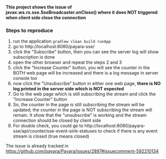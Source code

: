 #### This project shows the issue of javax.ws.rs.sse.SseBroadcaster.onClose() where it does NOT triggered when client side close the connection

### Steps to reproduce
1. run the application `gradlew clean build runApp`
2. go to http://localhost:8080/payara-sse/
3. click the "Subscribe" button, then you can see the server log will show subscription is done
4. open the other browser and repeat the steps 2 and 3
5. click the "Increase Counter" button, you will see the counter in the BOTH web page will be increased and there is a log message in server console too
6. now click the "Unsubscribe" button in either one web page, **there is NO log printed in the server side which is NOT expected**
7. Go to the web page which is still subscribing the stream and click the "Increase Counter" button
8. So, the counter in the page is still subscribing the stream will be updated; the counter in the page is NOT subscribing the stream will remain. It show that the "unsubscribe" is working and the stream connection should be closed by client side
9. For double check, you could ge to http://localhost:8080/payara-sse/api/counter/sse-event-sink-statuses to check if there is any event stream is closed (true means closed)

The issue is already tracked in https://github.com/payara/Payara/issues/2897#issuecomment-592210134
